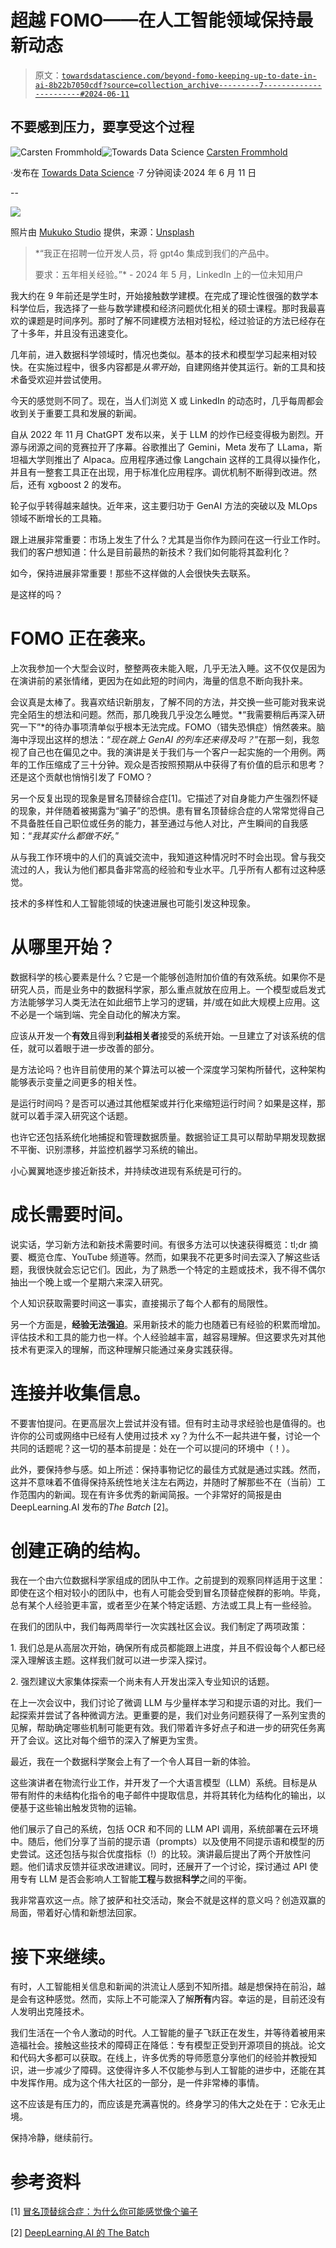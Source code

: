 # 超越 FOMO——在人工智能领域保持最新动态

> 原文：[`towardsdatascience.com/beyond-fomo-keeping-up-to-date-in-ai-8b22b7050cdf?source=collection_archive---------7-----------------------#2024-06-11`](https://towardsdatascience.com/beyond-fomo-keeping-up-to-date-in-ai-8b22b7050cdf?source=collection_archive---------7-----------------------#2024-06-11)

## 不要感到压力，要享受这个过程

[](https://medium.com/@carsten.frommhold?source=post_page---byline--8b22b7050cdf--------------------------------)![Carsten Frommhold](https://medium.com/@carsten.frommhold?source=post_page---byline--8b22b7050cdf--------------------------------)[](https://towardsdatascience.com/?source=post_page---byline--8b22b7050cdf--------------------------------)![Towards Data Science](https://towardsdatascience.com/?source=post_page---byline--8b22b7050cdf--------------------------------) [Carsten Frommhold](https://medium.com/@carsten.frommhold?source=post_page---byline--8b22b7050cdf--------------------------------)

·发布在 [Towards Data Science](https://towardsdatascience.com/?source=post_page---byline--8b22b7050cdf--------------------------------) ·7 分钟阅读·2024 年 6 月 11 日

--

![](img/8e94c9c557770e0929a97de2d6beffae.png)

照片由 [Mukuko Studio](https://unsplash.com/@mukukostudio?utm_source=medium&utm_medium=referral) 提供，来源：[Unsplash](https://unsplash.com/?utm_source=medium&utm_medium=referral)

> *“我正在招聘一位开发人员，将 gpt4o 集成到我们的产品中。
> 
> 要求：五年相关经验。”* - 2024 年 5 月，LinkedIn 上的一位未知用户

我大约在 9 年前还是学生时，开始接触数学建模。在完成了理论性很强的数学本科学位后，我选择了一些与数学建模和经济问题优化相关的硕士课程。那时我最喜欢的课题是时间序列。那时了解不同建模方法相对轻松，经过验证的方法已经存在了十多年，并且没有迅速变化。

几年前，进入数据科学领域时，情况也类似。基本的技术和模型学习起来相对较快。在实施过程中，很多内容都是*从零开始*，自建网络并使其运行。新的工具和技术备受欢迎并尝试使用。

今天的感觉则不同了。现在，当人们浏览 X 或 LinkedIn 的动态时，几乎每周都会收到关于重要工具和发展的新闻。

自从 2022 年 11 月 ChatGPT 发布以来，关于 LLM 的炒作已经变得极为剧烈。开源与闭源之间的竞赛拉开了序幕。谷歌推出了 Gemini，Meta 发布了 LLama，斯坦福大学则推出了 Alpaca。应用程序通过像 Langchain 这样的工具得以操作化，并且有一整套工具正在出现，用于标准化应用程序。调优机制不断得到改进。然后，还有 xgboost 2 的发布。

轮子似乎转得越来越快。近年来，这主要归功于 GenAI 方法的突破以及 MLOps 领域不断增长的工具箱。

跟上进展非常重要：市场上发生了什么？尤其是当你作为顾问在这一行业工作时。我们的客户想知道：什么是目前最热的新技术？我们如何能将其盈利化？

如今，保持进展非常重要！那些不这样做的人会很快失去联系。

是这样的吗？

# FOMO 正在袭来。

上次我参加一个大型会议时，整整两夜未能入眠，几乎无法入睡。这不仅仅是因为在演讲前的紧张情绪，更因为在如此短的时间内，海量的信息不断向我扑来。

会议真是太棒了。我喜欢结识新朋友，了解不同的方法，并交换一些可能对我来说完全陌生的想法和问题。然而，那几晚我几乎没怎么睡觉。*“我需要稍后再深入研究一下”*的待办事项清单似乎根本无法完成。FOMO（错失恐惧症）悄然袭来。脑海中浮现出这样的想法：“*现在跳上 GenAI 的列车还来得及吗？*”在那一刻，我忽视了自己也在偏见之中。我的演讲是关于我们与一个客户一起实施的一个用例。两年的工作压缩成了三十分钟。观众是否按照预期从中获得了有价值的启示和思考？还是这个贡献也悄悄引发了 FOMO？

另一个反复出现的现象是冒名顶替综合症[1]。它描述了对自身能力产生强烈怀疑的现象，并伴随着被揭露为“骗子”的恐惧。患有冒名顶替综合症的人常常觉得自己不具备胜任自己职位或任务的能力，甚至通过与他人对比，产生瞬间的自我感知：“*我其实什么都做不好*。”

从与我工作环境中的人们的真诚交流中，我知道这种情况时不时会出现。曾与我交流过的人，我认为他们都具备非常高的经验和专业水平。几乎所有人都有过这种感觉。

技术的多样性和人工智能领域的快速进展也可能引发这种现象。

# 从哪里开始？

数据科学的核心要素是什么？它是一个能够创造附加价值的有效系统。如果你不是研究人员，而是业务中的数据科学家，那么重点就放在应用上。一个模型或启发式方法能够学习人类无法在如此细节上学习的逻辑，并/或在如此大规模上应用。这不必是一个端到端、完全自动化的解决方案。

应该从开发一个**有效**且得到**利益相关者**接受的系统开始。一旦建立了对该系统的信任，就可以着眼于进一步改善的部分。

是方法论吗？也许目前使用的某个算法可以被一个深度学习架构所替代，这种架构能够表示变量之间更多的相关性。

是运行时间吗？是否可以通过其他框架或并行化来缩短运行时间？如果是这样，那就可以着手深入研究这个话题。

也许它还包括系统化地捕捉和管理数据质量。数据验证工具可以帮助早期发现数据不平衡、识别漂移，并监控机器学习系统的输出。

小心翼翼地逐步接近新技术，并持续改进现有系统是可行的。

# 成长需要时间。

说实话，学习新方法和新技术需要时间。有很多方法可以快速获得概览：tl;dr 摘要、概览仓库、YouTube 频道等。然而，如果我不花更多时间去深入了解这些话题，我很快就会忘记它们。因此，为了熟悉一个特定的主题或技术，我不得不偶尔抽出一个晚上或一个星期六来深入研究。

个人知识获取需要时间这一事实，直接揭示了每个人都有的局限性。

另一个方面是，**经验无法强迫**。采用新技术的能力也随着已有经验的积累而增加。评估技术和工具的能力也一样。个人经验越丰富，越容易理解。但这要求先对其他技术有更深入的理解，而这种理解只能通过亲身实践获得。

# 连接并收集信息。

不要害怕提问。在更高层次上尝试并没有错。但有时主动寻求经验也是值得的。也许你的公司或网络中已经有人使用过技术 xy？为什么不一起共进午餐，讨论一个共同的话题呢？这一切的基本前提是：处在一个可以提问的环境中（！）。

此外，要保持参与感。如上所述：保持事物记忆的最佳方式就是通过实践。然而，这并不意味着不值得保持系统性地关注左右两边，并随时了解那些不在（当前）工作范围内的新闻。现在有许多优秀的新闻简报。一个非常好的简报是由 DeepLearning.AI 发布的*The Batch* [2]。

# 创建正确的结构。

我在一个由六位数据科学家组成的团队中工作。之前提到的观察同样适用于这里：即使在这个相对较小的团队中，也有人可能会受到冒名顶替症候群的影响。毕竟，总有某个人经验更丰富，或者至少在某个特定话题、方法或工具上有一些经验。

在我们的团队中，我们每两周举行一次实践社区会议。我们制定了两项政策：

1\. 我们总是从高层次开始，确保所有成员都能跟上进度，并且不假设每个人都已经深入理解该主题。这样我们就可以进一步深入探讨。

2\. 强烈建议大家集体探索一个尚未有人开发出深入专业知识的话题。

在上一次会议中，我们讨论了微调 LLM 与少量样本学习和提示语的对比。我们一起探索并尝试了各种微调方法。更重要的是，我们对业务问题获得了一系列宝贵的见解，帮助确定哪些机制可能更有效。我们带着许多好点子和进一步的研究任务离开了会议。这比对每个细节的深入了解更为宝贵。

最近，我在一个数据科学聚会上有了一个令人耳目一新的体验。

这些演讲者在物流行业工作，并开发了一个大语言模型（LLM）系统。目标是从带有附件的未结构化指令的电子邮件中提取信息，并将其转化为结构化的输出，以便基于这些输出触发货物的运输。

他们展示了自己的系统，包括 OCR 和不同的 LLM API 调用，系统部署在云环境中。随后，他们分享了当前的提示语（prompts）以及使用不同提示语和模型的历史尝试。这还包括与拟合优度指标（!）的比较。演讲最后提出了两个开放性问题。他们请求反馈并征求改进建议。同时，还展开了一个讨论，探讨通过 API 使用专有 LLM 是否会影响人工智能**工程**与数据**科学**之间的平衡。

我非常喜欢这一点。除了披萨和社交活动，聚会不就是这样的意义吗？创造双赢的局面，带着好心情和新想法回家。

# 接下来继续。

有时，人工智能相关信息和新闻的洪流让人感到不知所措。越是想保持在前沿，越是会有这种感觉。然而，实际上不可能深入了解**所有**内容。幸运的是，目前还没有人发明出克隆技术。

我们生活在一个令人激动的时代。人工智能的量子飞跃正在发生，并等待着被用来造福社会。接触这些技术的障碍正在降低：专有模型正受到开源项目的挑战。论文和代码大多都可以获取。在线上，许多优秀的导师愿意分享他们的经验并教授知识，进一步减少了障碍。这使得许多人不仅能参与到人工智能的进步中，还能在其中发挥作用。成为这个伟大社区的一部分，是一件非常棒的事情。

这不应该是有压力的，而应该是充满喜悦的。终身学习的伟大之处在于：它永无止境。

保持冷静，继续前行。

# 参考资料

[1] [冒名顶替综合症：为什么你可能感觉像个骗子](https://www.verywellmind.com/imposter-syndrome-and-social-anxiety-disorder-4156469)

[2] [DeepLearning.AI 的 The Batch](https://www.deeplearning.ai/the-batch/)
